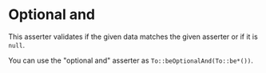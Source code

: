 # Optional and

This asserter validates if the given data matches the given asserter or if it is `null`.

You can use the "optional and" asserter as `To::beOptionalAnd(To::be*())`.
